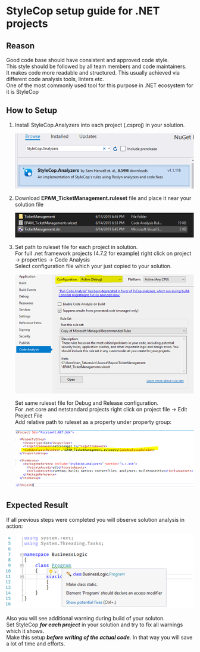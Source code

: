 # StyleCop setup guide for .NET projects

## Reason

   Good code base should have consistent and approved code style.  
This style should be followed by all team members and code maintainers.  
It makes code more readable and structured. This usually achieved via different code analysis tools, linters etc.  
One of the most commonly used tool for this purpose in .NET ecosystem for it is StyleCop

## How to Setup

1) Install StyleCop.Analyzers into each project (.csproj) in your solution.

   ![Nuget Install](img/nuget.PNG)

2) Download **EPAM_TicketManagement.ruleset** file and place it near your solution file

   ![Ruleset File](img/ruleset.PNG)

3) Set path to ruleset file for each project in solution.  
For full .net framework projects (4.7.2 for example) right click on project -> properties -> Code Analysis  
Select configuration file which your just copied to your solution.

   ![Project Ruleset Setup](img/project_setup.PNG)

   Set same ruleset file for Debug and Release configuration.  
For .net core and netstandard projects right click on project file -> Edit Project File  
Add relative path to ruleset as a property under property group:

   ![Net Core Ruleset](img/project_setup_netcore.PNG)

## Expected Result

   If all previous steps were completed you will observe solution analysis in action:

   ![Code Analysis Example](img/results.PNG)

   Also you will see additional warning during build of your soluton.  
Set StyleCop ***for each project*** in your solution and try to fix all warnings which it shows.  
Make this setup ***before writing of the actual code***. In that way you will save a lot of time and efforts.
